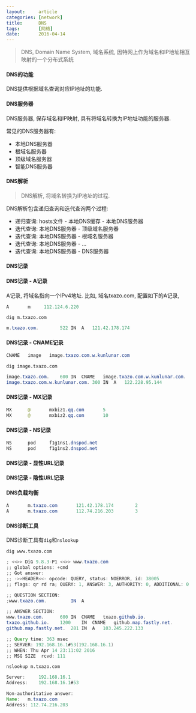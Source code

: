 ```yaml
---
layout:     article
categories: [network]
title:      DNS
tags:       [网络]
date:       2016-04-14
---
```


> DNS, Domain Name System, 域名系统, 因特网上作为域名和IP地址相互映射的一个分布式系统

#### DNS的功能

DNS提供根据域名查询对应IP地址的功能.

#### DNS服务器

DNS服务器, 保存域名和IP映射, 具有将域名转换为IP地址功能的服务器. 

常见的DNS服务器有:

* 本地DNS服务器
* 根域名服务器
* 顶级域名服务器
* 智能DNS服务器

#### DNS解析

> DNS解析, 将域名转换为IP地址的过程.

DNS解析包含递归查询和迭代查询两个过程:

* 递归查询: hosts文件 - 本地DNS缓存 - 本地DNS服务器
* 迭代查询: 本地DNS服务器 - 顶级域名服务器
* 迭代查询: 本地DNS服务器 - 根域名服务器
* 迭代查询: 本地DNS服务器 - ...
* 迭代查询: 本地DNS服务器 - DNS服务器

#### DNS记录

#### DNS记录 - A记录

A记录, 将域名指向一个IPv4地址. 比如, 域名txazo.com, 配置如下的A记录, 

```java
A       m     112.124.6.220
```

`dig m.txazo.com`

```java
m.txazo.com.		522	IN	A	121.42.178.174
```

#### DNS记录 - CNAME记录

```java
CNAME   image   image.txazo.com.w.kunlunar.com
```

`dig image.txazo.com`

```java
image.txazo.com.	600	IN	CNAME	image.txazo.com.w.kunlunar.com.
image.txazo.com.w.kunlunar.com.	300 IN	A	122.228.95.144
```

#### DNS记录 - MX记录

```java
MX      @       mxbiz1.qq.com       5
MX      @       mxbiz2.qq.com       10
```

#### DNS记录 - NS记录

```java
NS      pod     f1g1ns1.dnspod.net
NS      pod     f1g1ns2.dnspod.net
```
#### DNS记录 - 显性URL记录

#### DNS记录 - 隐性URL记录

#### DNS负载均衡

```java
A       m.txazo.com       121.42.178.174        2
A       m.txazo.com       112.74.216.203        3
```

#### DNS诊断工具

DNS诊断工具有`dig`和`nslookup`

`dig www.txazo.com`

```java
; <<>> DiG 9.8.3-P1 <<>> www.txazo.com
;; global options: +cmd
;; Got answer:
;; ->>HEADER<<- opcode: QUERY, status: NOERROR, id: 38005
;; flags: qr rd ra; QUERY: 1, ANSWER: 3, AUTHORITY: 0, ADDITIONAL: 0

;; QUESTION SECTION:
;www.txazo.com.			IN	A

;; ANSWER SECTION:
www.txazo.com.		600	IN	CNAME	txazo.github.io.
txazo.github.io.	1200	IN	CNAME	github.map.fastly.net.
github.map.fastly.net.	281	IN	A	103.245.222.133

;; Query time: 363 msec
;; SERVER: 192.168.16.1#53(192.168.16.1)
;; WHEN: Thu Apr 14 23:11:02 2016
;; MSG SIZE  rcvd: 111
```

`nslookup m.txazo.com`

```java
Server:		192.168.16.1
Address:	192.168.16.1#53

Non-authoritative answer:
Name:	m.txazo.com
Address: 112.74.216.203
```
